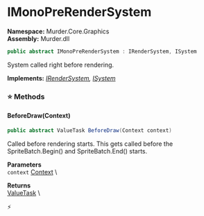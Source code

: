 # IMonoPreRenderSystem

**Namespace:** Murder.Core.Graphics \
**Assembly:** Murder.dll

```csharp
public abstract IMonoPreRenderSystem : IRenderSystem, ISystem
```

System called right before rendering.

**Implements:** _[IRenderSystem](/Bang/Systems/IRenderSystem.html), [ISystem](/Bang/Systems/ISystem.html)_

### ⭐ Methods
#### BeforeDraw(Context)
```csharp
public abstract ValueTask BeforeDraw(Context context)
```

Called before rendering starts.
            This gets called before the SpriteBatch.Begin() and SpriteBatch.End() starts.

**Parameters** \
`context` [Context](/Bang/Contexts/Context.html) \

**Returns** \
[ValueTask](https://learn.microsoft.com/en-us/dotnet/api/System.Threading.Tasks.ValueTask?view=net-7.0) \



⚡